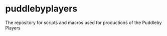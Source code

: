 # puddlebyplayers
The repository for scripts and macros used for productions of the Puddleby Players
